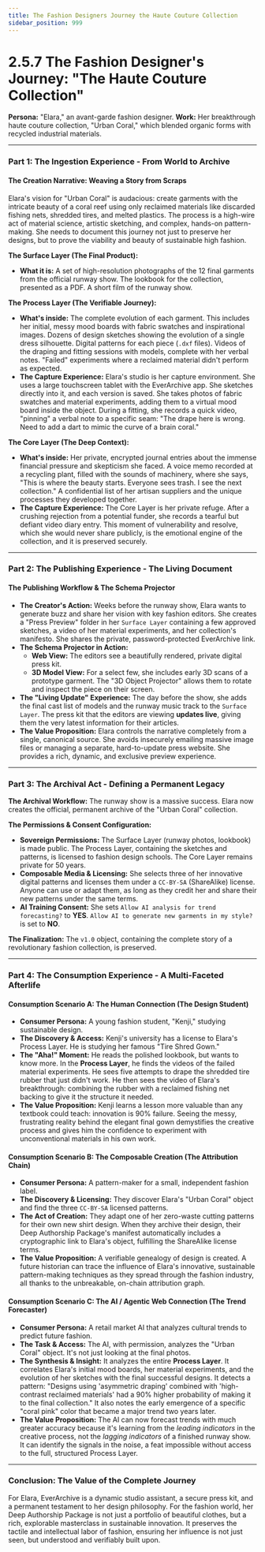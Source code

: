 ```yaml
---
title: The Fashion Designers Journey the Haute Couture Collection
sidebar_position: 999
---
```


# 2.5.7 The Fashion Designer's Journey: "The Haute Couture Collection"

**Persona:** "Elara," an avant-garde fashion designer.
**Work:** Her breakthrough haute couture collection, "Urban Coral," which blended organic forms with recycled industrial materials.

---

### **Part 1: The Ingestion Experience - From World to Archive**

#### **The Creation Narrative: Weaving a Story from Scraps**
Elara's vision for "Urban Coral" is audacious: create garments with the intricate beauty of a coral reef using only reclaimed materials like discarded fishing nets, shredded tires, and melted plastics. The process is a high-wire act of material science, artistic sketching, and complex, hands-on pattern-making. She needs to document this journey not just to preserve her designs, but to prove the viability and beauty of sustainable high fashion.

**The Surface Layer (The Final Product):**
*   **What it is:** A set of high-resolution photographs of the 12 final garments from the official runway show. The lookbook for the collection, presented as a PDF. A short film of the runway show.

**The Process Layer (The Verifiable Journey):**
*   **What's inside:** The complete evolution of each garment. This includes her initial, messy mood boards with fabric swatches and inspirational images. Dozens of design sketches showing the evolution of a single dress silhouette. Digital patterns for each piece (`.dxf` files). Videos of the draping and fitting sessions with models, complete with her verbal notes. "Failed" experiments where a reclaimed material didn't perform as expected.
*   **The Capture Experience:** Elara's studio is her capture environment. She uses a large touchscreen tablet with the EverArchive app. She sketches directly into it, and each version is saved. She takes photos of fabric swatches and material experiments, adding them to a virtual mood board inside the object. During a fitting, she records a quick video, "pinning" a verbal note to a specific seam: "The drape here is wrong. Need to add a dart to mimic the curve of a brain coral."

**The Core Layer (The Deep Context):**
*   **What's inside:** Her private, encrypted journal entries about the immense financial pressure and skepticism she faced. A voice memo recorded at a recycling plant, filled with the sounds of machinery, where she says, "This is where the beauty starts. Everyone sees trash. I see the next collection." A confidential list of her artisan suppliers and the unique processes they developed together.
*   **The Capture Experience:** The Core Layer is her private refuge. After a crushing rejection from a potential funder, she records a tearful but defiant video diary entry. This moment of vulnerability and resolve, which she would never share publicly, is the emotional engine of the collection, and it is preserved securely.

---

### **Part 2: The Publishing Experience - The Living Document**

#### **The Publishing Workflow & The Schema Projector**
*   **The Creator's Action:** Weeks before the runway show, Elara wants to generate buzz and share her vision with key fashion editors. She creates a "Press Preview" folder in her `Surface Layer` containing a few approved sketches, a video of her material experiments, and her collection's manifesto. She shares the private, password-protected EverArchive link.
*   **The Schema Projector in Action:**
    *   **Web View:** The editors see a beautifully rendered, private digital press kit.
    *   **3D Model View:** For a select few, she includes early 3D scans of a prototype garment. The "3D Object Projector" allows them to rotate and inspect the piece on their screen.
*   **The "Living Update" Experience:** The day before the show, she adds the final cast list of models and the runway music track to the `Surface Layer`. The press kit that the editors are viewing **updates live**, giving them the very latest information for their articles.
*   **The Value Proposition:** Elara controls the narrative completely from a single, canonical source. She avoids insecurely emailing massive image files or managing a separate, hard-to-update press website. She provides a rich, dynamic, and exclusive preview experience.

---

### **Part 3: The Archival Act - Defining a Permanent Legacy**

**The Archival Workflow:**
The runway show is a massive success. Elara now creates the official, permanent archive of the "Urban Coral" collection.

**The Permissions & Consent Configuration:**
*   **Sovereign Permissions:** The Surface Layer (runway photos, lookbook) is made public. The Process Layer, containing the sketches and patterns, is licensed to fashion design schools. The Core Layer remains private for 50 years.
*   **Composable Media & Licensing:** She selects three of her innovative digital patterns and licenses them under a `CC-BY-SA` (ShareAlike) license. Anyone can use or adapt them, as long as they credit her and share their new patterns under the same terms.
*   **AI Training Consent:** She sets `Allow AI analysis for trend forecasting?` to **YES**. `Allow AI to generate new garments in my style?` is set to **NO**.

**The Finalization:**
The `v1.0` object, containing the complete story of a revolutionary fashion collection, is preserved.

---

### **Part 4: The Consumption Experience - A Multi-Faceted Afterlife**

#### **Consumption Scenario A: The Human Connection (The Design Student)**
*   **Consumer Persona:** A young fashion student, "Kenji," studying sustainable design.
*   **The Discovery & Access:** Kenji's university has a license to Elara's Process Layer. He is studying her famous "Tire Shred Gown."
*   **The "Aha!" Moment:** He reads the polished lookbook, but wants to know more. In the **Process Layer**, he finds the videos of the failed material experiments. He sees five attempts to drape the shredded tire rubber that just didn't work. He then sees the video of Elara's breakthrough: combining the rubber with a reclaimed fishing net backing to give it the structure it needed.
*   **The Value Proposition:** Kenji learns a lesson more valuable than any textbook could teach: innovation is 90% failure. Seeing the messy, frustrating reality behind the elegant final gown demystifies the creative process and gives him the confidence to experiment with unconventional materials in his own work.

#### **Consumption Scenario B: The Composable Creation (The Attribution Chain)**
*   **Consumer Persona:** A pattern-maker for a small, independent fashion label.
*   **The Discovery & Licensing:** They discover Elara's "Urban Coral" object and find the three `CC-BY-SA` licensed patterns.
*   **The Act of Creation:** They adapt one of her zero-waste cutting patterns for their own new shirt design. When they archive their design, their Deep Authorship Package's manifest automatically includes a cryptographic link to Elara's object, fulfilling the ShareAlike license terms.
*   **The Value Proposition:** A verifiable genealogy of design is created. A future historian can trace the influence of Elara's innovative, sustainable pattern-making techniques as they spread through the fashion industry, all thanks to the unbreakable, on-chain attribution graph.

#### **Consumption Scenario C: The AI / Agentic Web Connection (The Trend Forecaster)**
*   **Consumer Persona:** A retail market AI that analyzes cultural trends to predict future fashion.
*   **The Task & Access:** The AI, with permission, analyzes the "Urban Coral" object. It's not just looking at the final photos.
*   **The Synthesis & Insight:** It analyzes the entire **Process Layer**. It correlates Elara's initial mood boards, her material experiments, and the evolution of her sketches with the final successful designs. It detects a pattern: "Designs using 'asymmetric draping' combined with 'high-contrast reclaimed materials' had a 90% higher probability of making it to the final collection." It also notes the early emergence of a specific "coral pink" color that became a major trend two years later.
*   **The Value Proposition:** The AI can now forecast trends with much greater accuracy because it's learning from the *leading indicators* in the creative process, not the *lagging indicators* of a finished runway show. It can identify the signals in the noise, a feat impossible without access to the full, structured Process Layer.

---

### **Conclusion: The Value of the Complete Journey**
For Elara, EverArchive is a dynamic studio assistant, a secure press kit, and a permanent testament to her design philosophy. For the fashion world, her Deep Authorship Package is not just a portfolio of beautiful clothes, but a rich, explorable masterclass in sustainable innovation. It preserves the tactile and intellectual labor of fashion, ensuring her influence is not just seen, but understood and verifiably built upon.